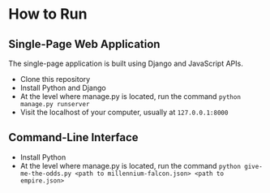 # How to Run

## Single-Page Web Application

The single-page application is built using Django and JavaScript APIs.

- Clone this repository
- Install Python and Django
- At the level where manage.py is located, run the command `python manage.py runserver`
- Visit the localhost of your computer, usually at `127.0.0.1:8000`

## Command-Line Interface

- Install Python
- At the level where manage.py is located, run the command 
`python give-me-the-odds.py <path to millennium-falcon.json> <path to empire.json>`



